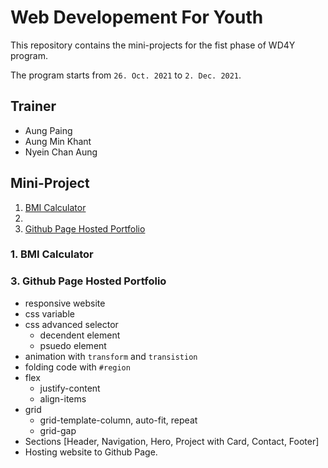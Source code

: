 # Web Developement For Youth

This repository contains the mini-projects for the fist phase of WD4Y program.

The program starts from `26. Oct. 2021` to `2. Dec. 2021`.

## Trainer
- Aung Paing
- Aung Min Khant
- Nyein Chan Aung

## Mini-Project
1. [BMI Calculator](#bmi_cal)
2. 
3. [Github Page Hosted Portfolio](#portfolio)


<h3 id="bmi_cal">1. BMI Calculator</h3>


<h3 id="portfolio">3. Github Page Hosted Portfolio</h3>

- responsive website
- css variable
- css advanced selector
    - decendent element
    - psuedo element
- animation with `transform` and `transistion`
- folding code with `#region`
- flex
    - justify-content
    - align-items
- grid
    - grid-template-column, auto-fit, repeat
    - grid-gap
- Sections [Header, Navigation, Hero, Project with Card, Contact, Footer]
- Hosting website to Github Page.